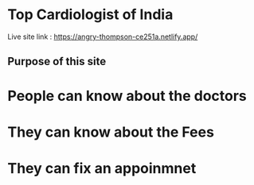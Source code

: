 # Top Cardiologist of India

Live site link : https://angry-thompson-ce251a.netlify.app/ 

## Purpose of this site

# People can know about the doctors
# They can know about the Fees
# They can fix an appoinmnet
